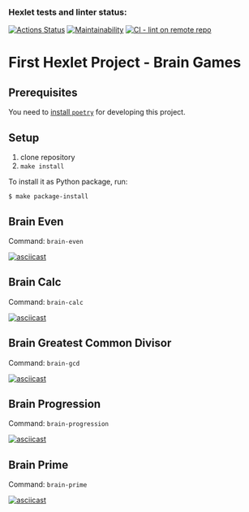 ### Hexlet tests and linter status:
[![Actions Status](https://github.com/tribals/python-project-lvl1/workflows/hexlet-check/badge.svg)](https://github.com/tribals/python-project-lvl1/actions)
[![Maintainability](https://api.codeclimate.com/v1/badges/a99a88d28ad37a79dbf6/maintainability)](https://codeclimate.com/github/codeclimate/codeclimate/maintainability)
[![CI - lint on remote repo](https://github.com/tribals/python-project-lvl1/actions/workflows/lint.yml/badge.svg?branch=main&event=push)](https://github.com/tribals/python-project-lvl1/actions/workflows/lint.yml)

# First Hexlet Project - Brain Games

## Prerequisites

You need to [install `poetry`](https://python-poetry.org/docs/#installing-with-pipx) for developing this project.

## Setup

1. clone repository
1. `make install`

To install it as Python package, run:

```console
$ make package-install
```

## Brain Even

Command: `brain-even`

[![asciicast](https://asciinema.org/a/fCJEqDfZ6QLZIlF5aDf7xL3tN.svg)](https://asciinema.org/a/fCJEqDfZ6QLZIlF5aDf7xL3tN)


## Brain Calc

Command: `brain-calc`

[![asciicast](https://asciinema.org/a/rM6LG5qtXla2Ik4NvnZxBBWPM.svg)](https://asciinema.org/a/rM6LG5qtXla2Ik4NvnZxBBWPM)

## Brain Greatest Common Divisor

Command: `brain-gcd`

[![asciicast](https://asciinema.org/a/1JIKXYMx5IWUsVX82aB9duUfi.svg)](https://asciinema.org/a/1JIKXYMx5IWUsVX82aB9duUfi)

## Brain Progression

Command: `brain-progression`

[![asciicast](https://asciinema.org/a/ISHFM4x9Mdv2BGZ88OAq4xw33.svg)](https://asciinema.org/a/ISHFM4x9Mdv2BGZ88OAq4xw33)


## Brain Prime

Command: `brain-prime`

[![asciicast](https://asciinema.org/a/KMynho2K3ZT1N9eXEHqNwQAWZ.svg)](https://asciinema.org/a/KMynho2K3ZT1N9eXEHqNwQAWZ)
